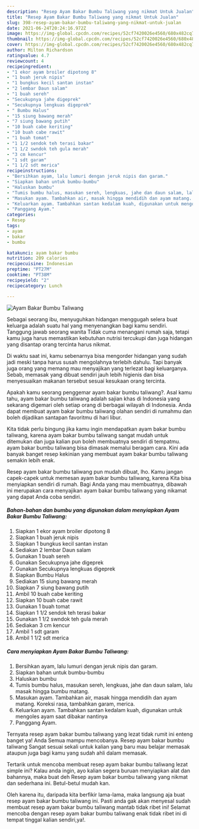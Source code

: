 ```yaml
---
description: "Resep Ayam Bakar Bumbu Taliwang yang nikmat Untuk Jualan"
title: "Resep Ayam Bakar Bumbu Taliwang yang nikmat Untuk Jualan"
slug: 398-resep-ayam-bakar-bumbu-taliwang-yang-nikmat-untuk-jualan
date: 2021-06-24T20:24:16.972Z
image: https://img-global.cpcdn.com/recipes/52cf7420026e4560/680x482cq70/ayam-bakar-bumbu-taliwang-foto-resep-utama.jpg
thumbnail: https://img-global.cpcdn.com/recipes/52cf7420026e4560/680x482cq70/ayam-bakar-bumbu-taliwang-foto-resep-utama.jpg
cover: https://img-global.cpcdn.com/recipes/52cf7420026e4560/680x482cq70/ayam-bakar-bumbu-taliwang-foto-resep-utama.jpg
author: Milton Richardson
ratingvalue: 4.7
reviewcount: 4
recipeingredient:
- "1 ekor ayam broiler dipotong 8"
- "1 buah jeruk nipis"
- "1 bungkus kecil santan instan"
- "2 lembar Daun salam"
- "1 buah sereh"
- "Secukupnya jahe digeprek"
- "Secukupnya lengkuas digeprek"
- " Bumbu Halus"
- "15 siung bawang merah"
- "7 siung bawang putih"
- "10 buah cabe keriting"
- "10 buah cabe rawit"
- "1 buah tomat"
- "1 1/2 sendok teh terasi bakar"
- "1 1/2 swndok teh gula merah"
- "3 cm kencur"
- "1 sdt garam"
- "1 1/2 sdt merica"
recipeinstructions:
- "Bersihkan ayam, lalu lumuri dengan jeruk nipis dan garam."
- "Siapkan bahan untuk bumbu-bumbu"
- "Haluskan bumbu"
- "Tumis bumbu halus, masukan sereh, lengkuas, jahe dan daun salam, lalu masak hingga bumbu matang."
- "Masukan ayam. Tambahkan air, masak hingga mendidih dan ayam matang. Koreksi rasa, tambahkan garam, merica."
- "Keluarkan ayam. Tambahkan santan kedalam kuah, digunakan untuk mengoles ayam saat dibakar nantinya"
- "Panggang Ayam."
categories:
- Resep
tags:
- ayam
- bakar
- bumbu

katakunci: ayam bakar bumbu 
nutrition: 209 calories
recipecuisine: Indonesian
preptime: "PT27M"
cooktime: "PT38M"
recipeyield: "2"
recipecategory: Lunch

---
```



![Ayam Bakar Bumbu Taliwang](https://img-global.cpcdn.com/recipes/52cf7420026e4560/680x482cq70/ayam-bakar-bumbu-taliwang-foto-resep-utama.jpg)

Sebagai seorang ibu, menyuguhkan hidangan menggugah selera buat keluarga adalah suatu hal yang menyenangkan bagi kamu sendiri. Tanggung jawab seorang  wanita Tidak cuma menangani rumah saja, tetapi kamu juga harus memastikan kebutuhan nutrisi tercukupi dan juga hidangan yang disantap orang tercinta harus nikmat.

Di waktu  saat ini, kamu sebenarnya bisa mengorder hidangan yang sudah jadi meski tanpa harus susah mengolahnya terlebih dahulu. Tapi banyak juga orang yang memang mau menyajikan yang terlezat bagi keluarganya. Sebab, memasak yang dibuat sendiri jauh lebih higienis dan bisa menyesuaikan makanan tersebut sesuai kesukaan orang tercinta. 



Apakah kamu seorang penggemar ayam bakar bumbu taliwang?. Asal kamu tahu, ayam bakar bumbu taliwang adalah sajian khas di Indonesia yang sekarang digemari oleh setiap orang di berbagai wilayah di Indonesia. Anda dapat membuat ayam bakar bumbu taliwang olahan sendiri di rumahmu dan boleh dijadikan santapan favoritmu di hari libur.

Kita tidak perlu bingung jika kamu ingin mendapatkan ayam bakar bumbu taliwang, karena ayam bakar bumbu taliwang sangat mudah untuk ditemukan dan juga kalian pun boleh membuatnya sendiri di tempatmu. ayam bakar bumbu taliwang bisa dimasak memalui beragam cara. Kini ada banyak banget resep kekinian yang membuat ayam bakar bumbu taliwang semakin lebih enak.

Resep ayam bakar bumbu taliwang pun mudah dibuat, lho. Kamu jangan capek-capek untuk memesan ayam bakar bumbu taliwang, karena Kita bisa menyiapkan sendiri di rumah. Bagi Anda yang mau membuatnya, dibawah ini merupakan cara menyajikan ayam bakar bumbu taliwang yang nikamat yang dapat Anda coba sendiri.

<!--inarticleads1-->

##### Bahan-bahan dan bumbu yang digunakan dalam menyiapkan Ayam Bakar Bumbu Taliwang:

1. Siapkan 1 ekor ayam broiler dipotong 8
1. Siapkan 1 buah jeruk nipis
1. Siapkan 1 bungkus kecil santan instan
1. Sediakan 2 lembar Daun salam
1. Gunakan 1 buah sereh
1. Gunakan Secukupnya jahe digeprek
1. Gunakan Secukupnya lengkuas digeprek
1. Siapkan  Bumbu Halus
1. Sediakan 15 siung bawang merah
1. Siapkan 7 siung bawang putih
1. Ambil 10 buah cabe keriting
1. Siapkan 10 buah cabe rawit
1. Gunakan 1 buah tomat
1. Siapkan 1 1/2 sendok teh terasi bakar
1. Gunakan 1 1/2 swndok teh gula merah
1. Sediakan 3 cm kencur
1. Ambil 1 sdt garam
1. Ambil 1 1/2 sdt merica




<!--inarticleads2-->

##### Cara menyiapkan Ayam Bakar Bumbu Taliwang:

1. Bersihkan ayam, lalu lumuri dengan jeruk nipis dan garam.
1. Siapkan bahan untuk bumbu-bumbu
1. Haluskan bumbu
1. Tumis bumbu halus, masukan sereh, lengkuas, jahe dan daun salam, lalu masak hingga bumbu matang.
1. Masukan ayam. Tambahkan air, masak hingga mendidih dan ayam matang. Koreksi rasa, tambahkan garam, merica.
1. Keluarkan ayam. Tambahkan santan kedalam kuah, digunakan untuk mengoles ayam saat dibakar nantinya
1. Panggang Ayam.




Ternyata resep ayam bakar bumbu taliwang yang lezat tidak rumit ini enteng banget ya! Anda Semua mampu mencobanya. Resep ayam bakar bumbu taliwang Sangat sesuai sekali untuk kalian yang baru mau belajar memasak ataupun juga bagi kamu yang sudah ahli dalam memasak.

Tertarik untuk mencoba membuat resep ayam bakar bumbu taliwang lezat simple ini? Kalau anda ingin, ayo kalian segera buruan menyiapkan alat dan bahannya, maka buat deh Resep ayam bakar bumbu taliwang yang nikmat dan sederhana ini. Betul-betul mudah kan. 

Oleh karena itu, daripada kita berfikir lama-lama, maka langsung aja buat resep ayam bakar bumbu taliwang ini. Pasti anda gak akan menyesal sudah membuat resep ayam bakar bumbu taliwang mantab tidak ribet ini! Selamat mencoba dengan resep ayam bakar bumbu taliwang enak tidak ribet ini di tempat tinggal kalian sendiri,ya!.

